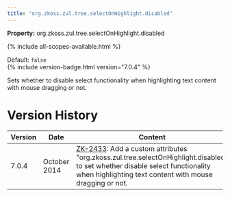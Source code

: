 ```yaml
---
title: "org.zkoss.zul.tree.selectOnHighlight.disabled"
---
```


**Property:** org.zkoss.zul.tree.selectOnHighlight.disabled

{% include all-scopes-available.html %}

Default: `false`  
{% include version-badge.html version="7.0.4" %}

Sets whether to disable select functionality when highlighting text
content with mouse dragging or not.

# Version History

| Version | Date         | Content                                                                                                                                                                                                                            |
|---------|--------------|------------------------------------------------------------------------------------------------------------------------------------------------------------------------------------------------------------------------------------|
| 7.0.4   | October 2014 | [ZK-2433](http://tracker.zkoss.org/browse/ZK-2433): Add a custom attributes "org.zkoss.zul.tree.selectOnHighlight.disabled" to set whether disable select functionality when highlighting text content with mouse dragging or not. |
